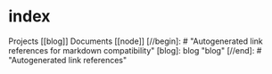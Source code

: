 # index

Projects
[[blog]]
Documents
[[node]]
[//begin]: # "Autogenerated link references for markdown compatibility"
[blog]: blog "blog"
[//end]: # "Autogenerated link references"